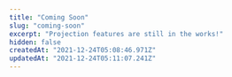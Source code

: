 ```yaml
---
title: "Coming Soon"
slug: "coming-soon"
excerpt: "Projection features are still in the works!"
hidden: false
createdAt: "2021-12-24T05:08:46.971Z"
updatedAt: "2021-12-24T05:11:07.241Z"
---
```

